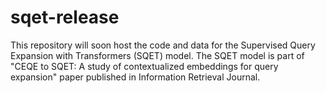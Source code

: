 # sqet-release

This repository will soon host the code and data for the Supervised Query Expansion with Transformers (SQET) model. The SQET model is part of "CEQE to SQET: A study of contextualized embeddings for query expansion" paper published in Information Retrieval Journal. 
